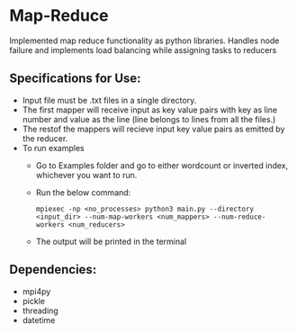 # Map-Reduce
Implemented map reduce functionality as python libraries. Handles node failure and implements load balancing while assigning tasks to reducers

## Specifications for Use:

- Input file must be .txt files in a single directory.
- The first mapper will receive input as key value pairs with key as line number and value as the line (line belongs to lines from all the files.)
- The restof the mappers will recieve input key value pairs as emitted by the reducer.
- To run examples
    - Go to Examples folder and go to either wordcount or inverted index, whichever you want to run.
    - Run the below command:
        
        `mpiexec -np <no_processes> python3 main.py --directory <input_dir> --num-map-workers <num_mappers> --num-reduce-workers <num_reducers>` 
    - The output will be printed in the terminal

## Dependencies:
- mpi4py
- pickle
- threading 
- datetime
